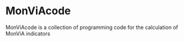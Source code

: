 # MonViAcode

MonViAcode is a collection of programming code for the calculation of MonViA indicators
